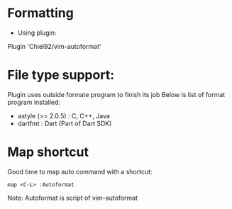 # Formatting

- Using plugin:

Plugin 'Chiel92/vim-autoformat'

# File type support:

Plugin uses outside formate program to finish its job
Below is list of format program installed:

- astyle (>= 2.0.5) : C, C++, Java
- dartfmt           : Dart (Part of Dart SDK)

# Map shortcut

Good time to map auto command with a shortcut:

```vimL
map <C-L> :Autoformat
```

Note: Autoformat is script of vim-autoformat
